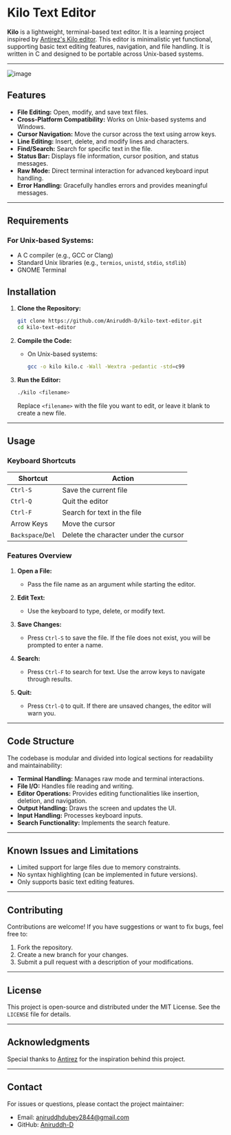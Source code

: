 # Kilo Text Editor

**Kilo** is a lightweight, terminal-based text editor. It is a learning project inspired by [Antirez's Kilo editor](https://github.com/antirez/kilo). This editor is minimalistic yet functional, supporting basic text editing features, navigation, and file handling. It is written in C and designed to be portable across Unix-based systems.

---

![image](https://github.com/user-attachments/assets/b0446432-1464-4d1b-ab6f-66f3179460c0)


## Features

- **File Editing:** Open, modify, and save text files.
- **Cross-Platform Compatibility:** Works on Unix-based systems and Windows.
- **Cursor Navigation:** Move the cursor across the text using arrow keys.
- **Line Editing:** Insert, delete, and modify lines and characters.
- **Find/Search:** Search for specific text in the file.
- **Status Bar:** Displays file information, cursor position, and status messages.
- **Raw Mode:** Direct terminal interaction for advanced keyboard input handling.
- **Error Handling:** Gracefully handles errors and provides meaningful messages.

---

## Requirements

### For Unix-based Systems:

- A C compiler (e.g., GCC or Clang)
- Standard Unix libraries (e.g., `termios`, `unistd`, `stdio`, `stdlib`)
- GNOME Terminal


## Installation

1. **Clone the Repository:**

   ```sh
   git clone https://github.com/Aniruddh-D/kilo-text-editor.git
   cd kilo-text-editor
   ```


2. **Compile the Code:**

   - On Unix-based systems:

     ```sh
     gcc -o kilo kilo.c -Wall -Wextra -pedantic -std=c99
     ```

3. **Run the Editor:**

   ```sh
   ./kilo <filename>
   ```

   Replace `<filename>` with the file you want to edit, or leave it blank to create a new file.

---

## Usage

### Keyboard Shortcuts

| Shortcut          | Action                                |
| ----------------- | ------------------------------------- |
| `Ctrl-S`          | Save the current file                 |
| `Ctrl-Q`          | Quit the editor                       |
| `Ctrl-F`          | Search for text in the file           |
| Arrow Keys        | Move the cursor                       |
| `Backspace`/`Del` | Delete the character under the cursor |

### Features Overview

1. **Open a File:**

   - Pass the file name as an argument while starting the editor.

2. **Edit Text:**

   - Use the keyboard to type, delete, or modify text.

3. **Save Changes:**

   - Press `Ctrl-S` to save the file. If the file does not exist, you will be prompted to enter a name.

4. **Search:**

   - Press `Ctrl-F` to search for text. Use the arrow keys to navigate through results.

5. **Quit:**

   - Press `Ctrl-Q` to quit. If there are unsaved changes, the editor will warn you.

---

## Code Structure

The codebase is modular and divided into logical sections for readability and maintainability:

- **Terminal Handling:** Manages raw mode and terminal interactions.
- **File I/O:** Handles file reading and writing.
- **Editor Operations:** Provides editing functionalities like insertion, deletion, and navigation.
- **Output Handling:** Draws the screen and updates the UI.
- **Input Handling:** Processes keyboard inputs.
- **Search Functionality:** Implements the search feature.

---

## Known Issues and Limitations

- Limited support for large files due to memory constraints.
- No syntax highlighting (can be implemented in future versions).
- Only supports basic text editing features.

---

## Contributing

Contributions are welcome! If you have suggestions or want to fix bugs, feel free to:

1. Fork the repository.
2. Create a new branch for your changes.
3. Submit a pull request with a description of your modifications.

---

## License

This project is open-source and distributed under the MIT License. See the `LICENSE` file for details.

---

## Acknowledgments

Special thanks to [Antirez](https://github.com/antirez/kilo) for the inspiration behind this project.

---

## Contact

For issues or questions, please contact the project maintainer:

- Email: [aniruddhdubey2844@gmail.com](mailto\:aniruddhdubey2844@gmail.com)
- GitHub: [Aniruddh-D](https://github.com/Aniruddh-D)

